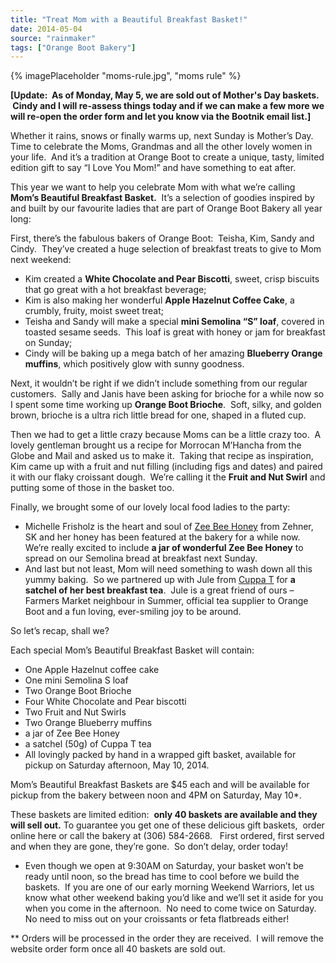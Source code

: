 ```yaml
---
title: "Treat Mom with a Beautiful Breakfast Basket!"
date: 2014-05-04
source: "rainmaker"
tags: ["Orange Boot Bakery"]
---
```


{% imagePlaceholder "moms-rule.jpg", "moms rule" %}


**[Update:  As of Monday, May 5, we are sold out of Mother's Day baskets.  Cindy and I will re-assess things today and if we can make a few more we will re-open the order form and let you know via the Bootnik email list.]**

Whether it rains, snows or finally warms up, next Sunday is Mother’s Day.  Time to celebrate the Moms, Grandmas and all the other lovely women in your life.  And it’s a tradition at Orange Boot to create a unique, tasty, limited edition gift to say “I Love You Mom!” and have something to eat after.

This year we want to help you celebrate Mom with what we’re calling **Mom’s Beautiful Breakfast Basket.**  It’s a selection of goodies inspired by and built by our favourite ladies that are part of Orange Boot Bakery all year long:

First, there’s the fabulous bakers of Orange Boot:  Teisha, Kim, Sandy and Cindy.  They’ve created a huge selection of breakfast treats to give to Mom next weekend:

- Kim created a **White Chocolate and Pear Biscotti**, sweet, crisp biscuits that go great with a hot breakfast beverage;
- Kim is also making her wonderful **Apple Hazelnut Coffee Cake**, a crumbly, fruity, moist sweet treat;
- Teisha and Sandy will make a special **mini Semolina “S” loaf**, covered in toasted sesame seeds.  This loaf is great with honey or jam for breakfast on Sunday;
- Cindy will be baking up a mega batch of her amazing **Blueberry Orange muffins**, which positively glow with sunny goodness.

Next, it wouldn’t be right if we didn’t include something from our regular customers.  Sally and Janis have been asking for brioche for a while now so I spent some time working up **Orange Boot Brioche**.  Soft, silky, and golden brown, brioche is a ultra rich little bread for one, shaped in a fluted cup.

Then we had to get a little crazy because Moms can be a little crazy too.  A lovely gentleman brought us a recipe for Morrocan M’Hancha from the Globe and Mail and asked us to make it.  Taking that recipe as inspiration, Kim came up with a fruit and nut filling (including figs and dates) and paired it with our flaky croissant dough.  We’re calling it the **Fruit and Nut Swirl** and putting some of those in the basket too.

Finally, we brought some of our lovely local food ladies to the party:

- Michelle Frisholz is the heart and soul of [Zee Bee Honey](http://www.zeebeehoney.ca/) from Zehner, SK and her honey has been featured at the bakery for a while now.  We’re really excited to include **a jar of wonderful Zee Bee Honey** to spread on our Semolina bread at breakfast next Sunday.
- And last but not least, Mom will need something to wash down all this yummy baking.  So we partnered up with Jule from [Cuppa T](http://www.cuppatteas.com/) for **a satchel of her best breakfast tea**.  Jule is a great friend of ours – Farmers Market neighbour in Summer, official tea supplier to Orange Boot and a fun loving, ever-smiling joy to be around.

So let’s recap, shall we?

Each special Mom’s Beautiful Breakfast Basket will contain:

- One Apple Hazelnut coffee cake
- One mini Semolina S loaf
- Two Orange Boot Brioche
- Four White Chocolate and Pear biscotti
- Two Fruit and Nut Swirls
- Two Orange Blueberry muffins
- a jar of Zee Bee Honey
- a satchel (50g) of Cuppa T tea
- All lovingly packed by hand in a wrapped gift basket, available for pickup on Saturday afternoon, May 10, 2014.

Mom’s Beautiful Breakfast Baskets are $45 each and will be available for pickup from the bakery between noon and 4PM on Saturday, May 10*.

These baskets are limited edition:  **only 40 baskets are available and they will sell out.** To guarantee you get one of these delicious gift baskets,  order online here or call the bakery at (306) 584-2668.   First ordered, first served and when they are gone, they’re gone.  So don’t delay, order today!

* Even though we open at 9:30AM on Saturday, your basket won’t be ready until noon, so the bread has time to cool before we build the baskets.  If you are one of our early morning Weekend Warriors, let us know what other weekend baking you’d like and we’ll set it aside for you when you come in the afternoon.  No need to come twice on Saturday.  No need to miss out on your croissants or feta flatbreads either!

** Orders will be processed in the order they are received.  I will remove the website order form once all 40 baskets are sold out.
